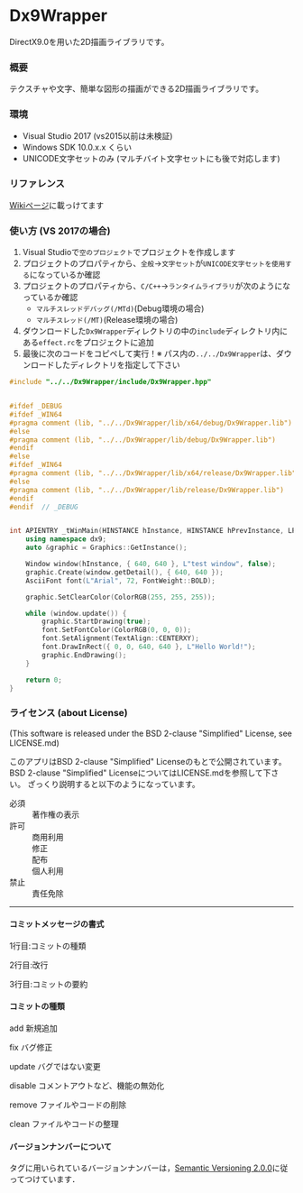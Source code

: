 # Dx9Wrapper
DirectX9.0を用いた2D描画ライブラリです。

### 概要
テクスチャや文字、簡単な図形の描画ができる2D描画ライブラリです。

### 環境
- Visual Studio 2017 (vs2015以前は未検証)
- Windows SDK 10.0.x.x くらい
- UNICODE文字セットのみ (マルチバイト文字セットにも後で対応します)

### リファレンス
[Wikiページ](https://github.com/Yamamoto0773/Dx9Wrapper/wiki)に載っけてます

### 使い方 (VS 2017の場合)
1. Visual Studioで`空のプロジェクト`でプロジェクトを作成します
2. プロジェクトのプロパティから、`全般`→`文字セット`が`UNICODE文字セットを使用する`になっているか確認
3. プロジェクトのプロパティから、`C/C++`→`ランタイムライブラリ`が次のようになっているか確認
	- `マルチスレッドデバッグ(/MTd)`(Debug環境の場合)
	- `マルチスレッド(/MT)`(Release環境の場合)
4. ダウンロードした`Dx9Wrapper`ディレクトリの中の`include`ディレクトリ内にある`effect.rc`をプロジェクトに追加
5. 最後に次のコードをコピペして実行！※ パス内の`../../Dx9Wrapper`は、ダウンロードしたディレクトリを指定して下さい

```cpp
#include "../../Dx9Wrapper/include/Dx9Wrapper.hpp"


#ifdef _DEBUG
#ifdef _WIN64
#pragma comment (lib, "../../Dx9Wrapper/lib/x64/debug/Dx9Wrapper.lib")   // Debug x64
#else
#pragma comment (lib, "../../Dx9Wrapper/lib/debug/Dx9Wrapper.lib")       // Debug x86
#endif
#else
#ifdef _WIN64
#pragma comment (lib, "../../Dx9Wrapper/lib/x64/release/Dx9Wrapper.lib") // Release x64
#else
#pragma comment (lib, "../../Dx9Wrapper/lib/release/Dx9Wrapper.lib")     // Release x86
#endif
#endif	// _DEBUG


int APIENTRY _tWinMain(HINSTANCE hInstance, HINSTANCE hPrevInstance, LPTSTR lpCmdLine, int nCmdShow) {
	using namespace dx9;
	auto &graphic = Graphics::GetInstance();

	Window window(hInstance, { 640, 640 }, L"test window", false);
	graphic.Create(window.getDetail(), { 640, 640 });
	AsciiFont font(L"Arial", 72, FontWeight::BOLD);

	graphic.SetClearColor(ColorRGB(255, 255, 255));

	while (window.update()) {
		graphic.StartDrawing(true);
		font.SetFontColor(ColorRGB(0, 0, 0));
		font.SetAlignment(TextAlign::CENTERXY);
		font.DrawInRect({ 0, 0, 640, 640 }, L"Hello World!");
		graphic.EndDrawing();
	}

	return 0;
}
```


### ライセンス (about License)
(This software is released under the BSD 2-clause "Simplified" License, see LICENSE.md)

このアプリはBSD 2-clause "Simplified" Licenseのもとで公開されています。
BSD 2-clause "Simplified" LicenseについてはLICENSE.mdを参照して下さい。
ざっくり説明すると以下のようになっています。

<dl>
	<dt>必須</dt>
	<dd>著作権の表示</dd>
	<dt>許可</dt>
	<dd>商用利用</dd>
	<dd>修正</dd>
	<dd>配布</dd>
	<dd>個人利用</dd>
	<dt>禁止</dt>
	<dd>責任免除</dd>
</dl>

  
  
-------------

#### コミットメッセージの書式
1行目:コミットの種類

2行目:改行

3行目:コミットの要約


#### コミットの種類
add     新規追加

fix     バグ修正

update  バグではない変更

disable コメントアウトなど、機能の無効化

remove  ファイルやコードの削除

clean   ファイルやコードの整理

    
#### バージョンナンバーについて
タグに用いられているバージョンナンバーは，[Semantic Versioning 2.0.0](https://semver.org/)に従ってつけています．

